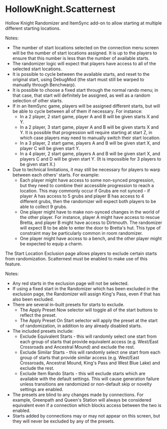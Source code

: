 # HollowKnight.Scatternest
Hollow Knight Randomizer and ItemSync add-on to allow starting at multiple different starting locations.

Notes:
- The number of start locations selected on the connection menu screen will be the number of start locations assigned. It is up to the players to ensure
that this number is less than the number of available starts.
- The randomizer logic will expect that players have access to all of the selected start locations. 
- It is possible to cycle between the available starts, and reset to the original start, using DebugMod (the start must still be
warped to manually through Benchwarp).
- It is possible to choose a fixed start through the normal rando menu; in that case, that start will definitely be assigned, as well as a random selection of other starts.
- If in an ItemSync game, players will be assigned different starts, but will be able to cycle between all of them if
necessary. For instance: 
  - In a 2 player, 2 start game, player A and B will be given starts X and Y.
  - In a 2 player, 3 start game, player A and B will be given starts X and Y. It is possible that progression will require
  starting at start Z, in which case players may need to manually switch their start location.
  - In a 3 player, 2 start game, players A and B will be given start X, and player C will be given start Y.
  - In a 4 player, 2 start game, players A and B will be given start X, and players C and D will be given start Y. (It is impossible for 3 players to be given start X.)
- Due to technical limitations, it may still be necessary for players to warp between each others' starts. For example:
  - Each player might have access to some non-synced progression, but they need to combine their accessible progression to reach a location. This may
  commonly occur if Grubs are not synced - if player A has access to 5 grubs and player B has access to 4 different grubs, then the randomizer will expect
  both players to be able to collect 9 grubs.
  - One player might have to make non-synced changes in the world of the other player. For instance, player A might have access to rescue Bretta, and player
  B might have access to Dirtmouth. The randomizer will expect B to be able to enter the door to Bretta's hut. This type of constraint may be particularly
  common in room randomizer.
  - One player might have access to a bench, and the other player might be expected to equip a charm.

The Start Location Exclusion page allows players to exclude certain starts from randomization. Scatternest must be enabled to make use of this feature.

Notes:
- Any red starts in the exclusion page will not be selected.
- If using a fixed start in the Randomizer which has been excluded in the exclusion page, the Randomizer
will assign King's Pass, even if that has also been excluded.
- There are several in-built presets for starts to exclude.
  - The Apply Preset Now selector will toggle all of the start buttons to reflect the preset.
  - The Apply Preset On Start selector will apply the preset at the start of randomization, in addition to any already disabled starts.
- The included presets include:
  - Exclude Equivalent Starts - this will randomly select one start from each group of starts that provide equivalent access
  (e.g. West/East Crossroads and Ancestral Mound) and exclude the rest.
  - Exclude Similar Starts - this will randomly select one start from each group of starts that provide similar access 
  (e.g. West/East Crossroads, Ancestral Mound, King's Pass and West Blue Lake) and exclude the rest.
  - Exclude Item Rando Starts - this will exclude starts which are available with the default settings. This will cause
  generation failure unless transitions are randomized or non-default skip or novelty settings are enabled.
- The presets are blind to any changes made by connections. For example, Greenpath and Queen's Station will always be considered equivalent
even if a connection which blocks access between the two is enabled.
- Starts added by connections may or may not appear on this screen, but they will never be excluded by any of the presets.